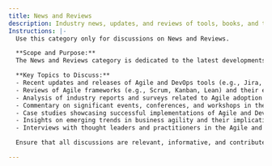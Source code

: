 ```yaml
---
title: News and Reviews
description: Industry news, updates, and reviews of tools, books, and trends in Agile, DevOps, and technology.
Instructions: |-
  Use this category only for discussions on News and Reviews.

  **Scope and Purpose:**  
  The News and Reviews category is dedicated to the latest developments, trends, and evaluations within the realms of Agile methodologies, DevOps practices, and business agility. This category aims to provide readers with insightful commentary and analysis on new tools, frameworks, and industry shifts that impact Agile and DevOps environments.

  **Key Topics to Discuss:**
  - Recent updates and releases of Agile and DevOps tools (e.g., Jira, GitLab, Jenkins).
  - Reviews of Agile frameworks (e.g., Scrum, Kanban, Lean) and their effectiveness in various contexts.
  - Analysis of industry reports and surveys related to Agile adoption and DevOps practices.
  - Commentary on significant events, conferences, and workshops in the Agile and DevOps communities.
  - Case studies showcasing successful implementations of Agile and DevOps methodologies.
  - Insights on emerging trends in business agility and their implications for organisations.
  - Interviews with thought leaders and practitioners in the Agile and DevOps space.

  Ensure that all discussions are relevant, informative, and contribute to a deeper understanding of the evolving landscape of Agile and DevOps.

---
```


